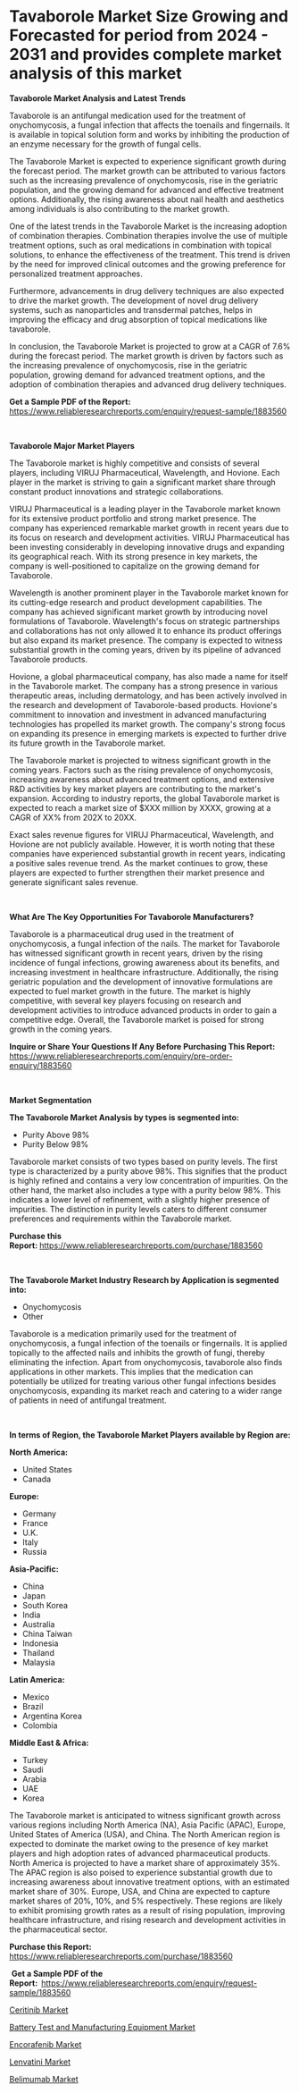 <p><h1>Tavaborole Market Size Growing and Forecasted for period from 2024 - 2031 and provides complete market analysis of this market</h1></p><p><strong>Tavaborole Market Analysis and Latest Trends</strong></p>
<p><p>Tavaborole is an antifungal medication used for the treatment of onychomycosis, a fungal infection that affects the toenails and fingernails. It is available in topical solution form and works by inhibiting the production of an enzyme necessary for the growth of fungal cells.</p><p>The Tavaborole Market is expected to experience significant growth during the forecast period. The market growth can be attributed to various factors such as the increasing prevalence of onychomycosis, rise in the geriatric population, and the growing demand for advanced and effective treatment options. Additionally, the rising awareness about nail health and aesthetics among individuals is also contributing to the market growth.</p><p>One of the latest trends in the Tavaborole Market is the increasing adoption of combination therapies. Combination therapies involve the use of multiple treatment options, such as oral medications in combination with topical solutions, to enhance the effectiveness of the treatment. This trend is driven by the need for improved clinical outcomes and the growing preference for personalized treatment approaches.</p><p>Furthermore, advancements in drug delivery techniques are also expected to drive the market growth. The development of novel drug delivery systems, such as nanoparticles and transdermal patches, helps in improving the efficacy and drug absorption of topical medications like tavaborole.</p><p>In conclusion, the Tavaborole Market is projected to grow at a CAGR of 7.6% during the forecast period. The market growth is driven by factors such as the increasing prevalence of onychomycosis, rise in the geriatric population, growing demand for advanced treatment options, and the adoption of combination therapies and advanced drug delivery techniques.</p></p>
<p><strong>Get a Sample PDF of the Report:&nbsp;</strong> <a href="https://www.reliableresearchreports.com/enquiry/request-sample/1883560">https://www.reliableresearchreports.com/enquiry/request-sample/1883560</a></p>
<p>&nbsp;</p>
<p><strong>Tavaborole Major Market Players</strong></p>
<p><p>The Tavaborole market is highly competitive and consists of several players, including VIRUJ Pharmaceutical, Wavelength, and Hovione. Each player in the market is striving to gain a significant market share through constant product innovations and strategic collaborations.</p><p>VIRUJ Pharmaceutical is a leading player in the Tavaborole market known for its extensive product portfolio and strong market presence. The company has experienced remarkable market growth in recent years due to its focus on research and development activities. VIRUJ Pharmaceutical has been investing considerably in developing innovative drugs and expanding its geographical reach. With its strong presence in key markets, the company is well-positioned to capitalize on the growing demand for Tavaborole.</p><p>Wavelength is another prominent player in the Tavaborole market known for its cutting-edge research and product development capabilities. The company has achieved significant market growth by introducing novel formulations of Tavaborole. Wavelength's focus on strategic partnerships and collaborations has not only allowed it to enhance its product offerings but also expand its market presence. The company is expected to witness substantial growth in the coming years, driven by its pipeline of advanced Tavaborole products.</p><p>Hovione, a global pharmaceutical company, has also made a name for itself in the Tavaborole market. The company has a strong presence in various therapeutic areas, including dermatology, and has been actively involved in the research and development of Tavaborole-based products. Hovione's commitment to innovation and investment in advanced manufacturing technologies has propelled its market growth. The company's strong focus on expanding its presence in emerging markets is expected to further drive its future growth in the Tavaborole market.</p><p>The Tavaborole market is projected to witness significant growth in the coming years. Factors such as the rising prevalence of onychomycosis, increasing awareness about advanced treatment options, and extensive R&D activities by key market players are contributing to the market's expansion. According to industry reports, the global Tavaborole market is expected to reach a market size of $XXX million by XXXX, growing at a CAGR of XX% from 202X to 20XX.</p><p>Exact sales revenue figures for VIRUJ Pharmaceutical, Wavelength, and Hovione are not publicly available. However, it is worth noting that these companies have experienced substantial growth in recent years, indicating a positive sales revenue trend. As the market continues to grow, these players are expected to further strengthen their market presence and generate significant sales revenue.</p></p>
<p>&nbsp;</p>
<p><strong>What Are The Key Opportunities For Tavaborole Manufacturers?</strong></p>
<p><p>Tavaborole is a pharmaceutical drug used in the treatment of onychomycosis, a fungal infection of the nails. The market for Tavaborole has witnessed significant growth in recent years, driven by the rising incidence of fungal infections, growing awareness about its benefits, and increasing investment in healthcare infrastructure. Additionally, the rising geriatric population and the development of innovative formulations are expected to fuel market growth in the future. The market is highly competitive, with several key players focusing on research and development activities to introduce advanced products in order to gain a competitive edge. Overall, the Tavaborole market is poised for strong growth in the coming years.</p></p>
<p><strong>Inquire or Share Your Questions If Any Before Purchasing This Report:</strong> <a href="https://www.reliableresearchreports.com/enquiry/pre-order-enquiry/1883560">https://www.reliableresearchreports.com/enquiry/pre-order-enquiry/1883560</a></p>
<p>&nbsp;</p>
<p><strong>Market Segmentation</strong></p>
<p><strong>The Tavaborole Market Analysis by types is segmented into:</strong></p>
<p><ul><li>Purity Above 98%</li><li>Purity Below 98%</li></ul></p>
<p><p>Tavaborole market consists of two types based on purity levels. The first type is characterized by a purity above 98%. This signifies that the product is highly refined and contains a very low concentration of impurities. On the other hand, the market also includes a type with a purity below 98%. This indicates a lower level of refinement, with a slightly higher presence of impurities. The distinction in purity levels caters to different consumer preferences and requirements within the Tavaborole market.</p></p>
<p><strong>Purchase this Report:&nbsp;</strong><a href="https://www.reliableresearchreports.com/purchase/1883560">https://www.reliableresearchreports.com/purchase/1883560</a></p>
<p>&nbsp;</p>
<p><strong>The Tavaborole Market Industry Research by Application is segmented into:</strong></p>
<p><ul><li>Onychomycosis</li><li>Other</li></ul></p>
<p><p>Tavaborole is a medication primarily used for the treatment of onychomycosis, a fungal infection of the toenails or fingernails. It is applied topically to the affected nails and inhibits the growth of fungi, thereby eliminating the infection. Apart from onychomycosis, tavaborole also finds applications in other markets. This implies that the medication can potentially be utilized for treating various other fungal infections besides onychomycosis, expanding its market reach and catering to a wider range of patients in need of antifungal treatment.</p></p>
<p>&nbsp;</p>
<p><strong>In terms of Region, the Tavaborole Market Players available by Region are:</strong></p>
<p>
    <p> <strong> North America: </strong>
        <ul>
            <li>United States</li>
            <li>Canada</li>
        </ul>
        </p> 
    <p> <strong> Europe: </strong>
        <ul>
            <li>Germany</li>
            <li>France</li>
            <li>U.K.</li>
            <li>Italy</li>
            <li>Russia</li>
        </ul>
        </p> 
    <p> <strong> Asia-Pacific: </strong>
        <ul>
            <li>China</li>
            <li>Japan</li>
            <li>South Korea</li>
            <li>India</li>
            <li>Australia</li>
            <li>China Taiwan</li>
            <li>Indonesia</li>
            <li>Thailand</li>
            <li>Malaysia</li>
        </ul>
        </p> 
    <p> <strong> Latin America: </strong>
        <ul>
            <li>Mexico</li>
            <li>Brazil</li>
            <li>Argentina Korea</li>
            <li>Colombia</li>
        </ul>
        </p> 
    <p> <strong> Middle East & Africa: </strong>
        <ul>
            <li>Turkey</li>
            <li>Saudi</li>
            <li>Arabia</li>
            <li>UAE</li>
            <li>Korea</li>
        </ul>
    </p>
    </p>
<p><p>The Tavaborole market is anticipated to witness significant growth across various regions including North America (NA), Asia Pacific (APAC), Europe, United States of America (USA), and China. The North American region is expected to dominate the market owing to the presence of key market players and high adoption rates of advanced pharmaceutical products. North America is projected to have a market share of approximately 35%. The APAC region is also poised to experience substantial growth due to increasing awareness about innovative treatment options, with an estimated market share of 30%. Europe, USA, and China are expected to capture market shares of 20%, 10%, and 5% respectively. These regions are likely to exhibit promising growth rates as a result of rising population, improving healthcare infrastructure, and rising research and development activities in the pharmaceutical sector.</p></p>
<p><strong>Purchase this Report: </strong><a href="https://www.reliableresearchreports.com/purchase/1883560">https://www.reliableresearchreports.com/purchase/1883560</a></p>
<p>&nbsp;<strong>Get a Sample PDF of the Report:&nbsp;&nbsp;</strong><a href="https://www.reliableresearchreports.com/enquiry/request-sample/1883560">https://www.reliableresearchreports.com/enquiry/request-sample/1883560</a></p>
<p><strong></strong></p>
<p><p><a href="https://github.com/gshchiplitsov/Market-Research-Report-List-2/blob/main/ceritinib-market.md">Ceritinib Market</a></p><p><a href="https://medium.com/@briaabshire64/decoding-battery-test-and-manufacturing-equipment-market-metrics-market-share-trends-and-growth-d3be17b1b3ac">Battery Test and Manufacturing Equipment Market</a></p><p><a href="https://github.com/rahu1501/Market-Research-Report-List-2/blob/main/encorafenib-market.md">Encorafenib Market</a></p><p><a href="https://github.com/rahu1503/Market-Research-Report-List-2/blob/main/lenvatini-market.md">Lenvatini Market</a></p><p><a href="https://github.com/rahu1502/Market-Research-Report-List-2/blob/main/belimumab-market.md">Belimumab Market</a></p></p>
